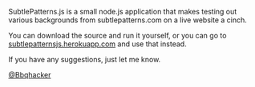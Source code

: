 SubtlePatterns.js is a small node.js application that makes testing out various backgrounds from subtlepatterns.com on a live website a cinch.

You can download the source and run it yourself, or you can go to [subtlepatternsjs.herokuapp.com](subtlepatternsjs.herokuapp.com) and use that instead.

If you have any suggestions, just let me know.

[@Bbqhacker](http://twitter.com/Bbqhacker)